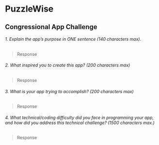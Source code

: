 # PuzzleWise

## Congressional App Challenge

###### 1. Explain the app’s purpose in ONE sentence (140 characters max).

> Response

###### 2. What inspired you to create this app? (200 characters max)

> Response

###### 3. What is your app trying to accomplish? (200 characters max)

> Response

###### 4. What technical/coding difficulty did you face in programming your app, and how did you address this technical challenge? (1500 characters max.) 

> Response
